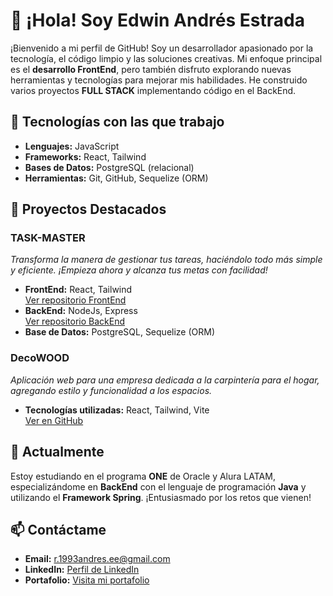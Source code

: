 
# 👋 ¡Hola! Soy **Edwin Andrés Estrada**

¡Bienvenido a mi perfil de GitHub! Soy un desarrollador apasionado por la tecnología, el código limpio y las soluciones creativas. Mi enfoque principal es el **desarrollo FrontEnd**, pero también disfruto explorando nuevas herramientas y tecnologías para mejorar mis habilidades. He construido varios proyectos **FULL STACK** implementando código en el BackEnd.

## 🔧 Tecnologías con las que trabajo

- **Lenguajes:** JavaScript
- **Frameworks:** React, Tailwind
- **Bases de Datos:** PostgreSQL (relacional)
- **Herramientas:** Git, GitHub, Sequelize (ORM)

## 🚀 Proyectos Destacados

### **TASK-MASTER**
_Transforma la manera de gestionar tus tareas, haciéndolo todo más simple y eficiente. ¡Empieza ahora y alcanza tus metas con facilidad!_
- **FrontEnd:** React, Tailwind  
  [Ver repositorio FrontEnd](https://github.com/Edwinestrada07/taskmaster-front.git)
- **BackEnd:** NodeJs, Express  
  [Ver repositorio BackEnd](https://github.com/Edwinestrada07/taskmaster-back.git)
- **Base de Datos:** PostgreSQL, Sequelize (ORM)

### **DecoWOOD**
_Aplicación web para una empresa dedicada a la carpintería para el hogar, agregando estilo y funcionalidad a los espacios._
- **Tecnologías utilizadas:** React, Tailwind, Vite  
  [Ver en GitHub](https://github.com/Edwinestrada07/DecoWOOD.git)

## 🌱 Actualmente

Estoy estudiando en el programa **ONE** de Oracle y Alura LATAM, especializándome en **BackEnd** con el lenguaje de programación **Java** y utilizando el **Framework Spring**. ¡Entusiasmado por los retos que vienen!

## 📫 Contáctame

- **Email:** r.1993andres.ee@gmail.com
- **LinkedIn:** [Perfil de LinkedIn](https://www.linkedin.com/in/edwinestradam/)
- **Portafolio:** [Visita mi portafolio](https://portafolioedwinestrada.netlify.app)

